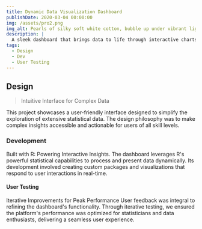 ```yaml
---
title: Dynamic Data Visualization Dashboard
publishDate: 2020-03-04 00:00:00
img: /assets/pro2.png
img_alt: Pearls of silky soft white cotton, bubble up under vibrant lighting
description: |
  A sleek dashboard that brings data to life through interactive charts and graphs, crafted with R for real-time data storytelling.
tags:
  - Design
  - Dev
  - User Testing
---
```

## Design

>Intuitive Interface for Complex Data

This project showcases a user-friendly interface designed to simplify the exploration of extensive statistical data. The design philosophy was to make complex insights accessible and actionable for users of all skill levels.

### Development

Built with R: Powering Interactive Insights.
The dashboard leverages R's powerful statistical capabilities to process and present data dynamically. Its development involved creating custom packages and visualizations that respond to user interactions in real-time.

#### User Testing

Iterative Improvements for Peak Performance
User feedback was integral to refining the dashboard's functionality. Through iterative testing, we ensured the platform's performance was optimized for statisticians and data enthusiasts, delivering a seamless user experience.